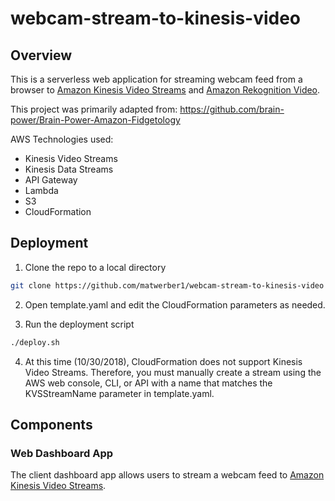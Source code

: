 # webcam-stream-to-kinesis-video

## Overview

This is a serverless web application for streaming webcam feed from a browser to [Amazon Kinesis Video Streams](https://console.aws.amazon.com/kinesisvideo) and [Amazon Rekognition Video](https://docs.aws.amazon.com/rekognition/latest/dg/streaming-video.html).

This project was primarily adapted from: https://github.com/brain-power/Brain-Power-Amazon-Fidgetology

AWS Technologies used:
* Kinesis Video Streams
* Kinesis Data Streams
* API Gateway
* Lambda
* S3
* CloudFormation

## Deployment

1. Clone the repo to a local directory

  ```sh
  git clone https://github.com/matwerber1/webcam-stream-to-kinesis-video
  ```

2. Open template.yaml and edit the CloudFormation parameters as needed. 

3. Run the deployment script
  ```sh
  ./deploy.sh
  ```

4. At this time (10/30/2018), CloudFormation does not support Kinesis Video Streams. Therefore, you must manually create a stream using the AWS web console, CLI, or API with a name that matches the KVSStreamName parameter in template.yaml. 

## Components

### Web Dashboard App

The client dashboard app allows users to stream a webcam feed to [Amazon Kinesis Video Streams](https://console.aws.amazon.com/kinesisvideo).